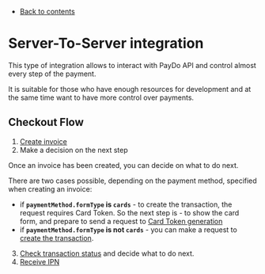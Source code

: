 * [Back to contents](../Readme.md#paydo-integration-options)

# Server-To-Server integration

This type of integration allows to interact with PayDo API and control almost every step of the payment.

It is suitable for those who have enough resources for development and at the same time want to have more control over payments.


## Checkout Flow



1. [Create invoice](../Invoice/createInvoice.md)
2. Make a decision on the next step

Once an invoice has been created, you can decide on what to do next.

There are two cases possible, depending on the payment method, specified when creating an invoice:



* if **`paymentMethod.formType` is `cards`** - to create the transaction, the request requires Card Token. So the next step is - to show the card form, and prepare to send a request to [Card Token generation](../Checkout/createCardToken.md)
* if **`paymentMethod.formType` is not `cards`** - you can make a request to [create the transaction](../Checkout/createCheckoutTransaction.md).
3. [Check transaction status](../Checkout/checkTransactionStatus.md) and decide what to do next.
4. [Receive IPN](../Checkout/ipn.md)
